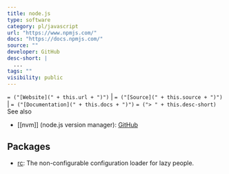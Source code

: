 ```yaml
---
title: node.js
type: software
category: pl/javascript
url: "https://www.npmjs.com/"
docs: "https://docs.npmjs.com/"
source: ""
developer: GitHub
desc-short: |
  ...
tags: ""
visibility: public
---
```

`= ("[Website](" + this.url + ")")` |  `= ("[Source](" + this.source + ")")` | `= ("[Documentation](" + this.docs + ")")`
`= ("> " + this.desc-short)`
See also
- [[nvm]] (node.js version manager): [GitHub](https://github.com/nvm-sh/nvm)

## Packages
- [rc](https://www.npmjs.com/package/rc): The non-configurable configuration loader for lazy people.